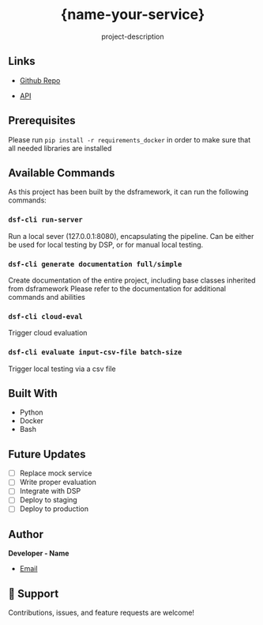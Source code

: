 <h1 align="center">{name-your-service}</h1>

<p align="center">project-description</p>

## Links

- [Github Repo](https://git.zoominfo.com/dozi/{name-your-service} "{name-your-service} Repo")

- [API](<API Link> "API")


## Prerequisites
Please run `pip install -r requirements_docker` in order to make sure that all needed libraries
are installed

## Available Commands

As this project has been built by the dsframework, 
it can run the following commands:

### `dsf-cli run-server`

Run a local sever (127.0.0.1:8080), encapsulating the pipeline. Can be either be used for
local testing by DSP, or for manual local testing.

### `dsf-cli generate documentation full/simple`

Create documentation of the entire project, including base classes inherited from dsframework
Please refer to the documentation for additional commands and abilities

### `dsf-cli cloud-eval`

Trigger cloud evaluation

### `dsf-cli evaluate input-csv-file batch-size`

Trigger local testing via a csv file

## Built With

- Python
- Docker
- Bash

## Future Updates

- [ ] Replace mock service
- [ ] Write proper evaluation
- [ ] Integrate with DSP
- [ ] Deploy to staging
- [ ] Deploy to production

## Author

**Developer - Name**

- [Email](mailto:yourname@zoominfo.com?subject=Hi "Hi!")


## 🤝 Support

Contributions, issues, and feature requests are welcome!
